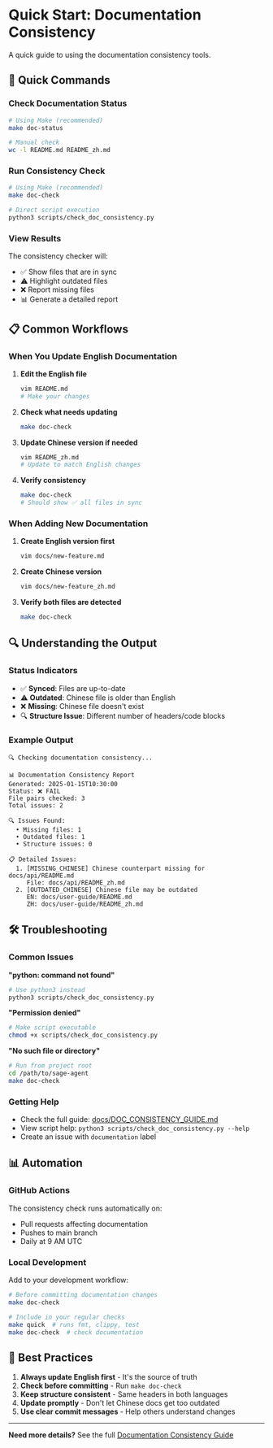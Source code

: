 # Quick Start: Documentation Consistency

A quick guide to using the documentation consistency tools.

## 🚀 Quick Commands

### Check Documentation Status
```bash
# Using Make (recommended)
make doc-status

# Manual check
wc -l README.md README_zh.md
```

### Run Consistency Check
```bash
# Using Make (recommended)
make doc-check

# Direct script execution
python3 scripts/check_doc_consistency.py
```

### View Results
The consistency checker will:
- ✅ Show files that are in sync
- ⚠️ Highlight outdated files
- ❌ Report missing files
- 📊 Generate a detailed report

## 📋 Common Workflows

### When You Update English Documentation

1. **Edit the English file**
   ```bash
   vim README.md
   # Make your changes
   ```

2. **Check what needs updating**
   ```bash
   make doc-check
   ```

3. **Update Chinese version if needed**
   ```bash
   vim README_zh.md
   # Update to match English changes
   ```

4. **Verify consistency**
   ```bash
   make doc-check
   # Should show ✅ all files in sync
   ```

### When Adding New Documentation

1. **Create English version first**
   ```bash
   vim docs/new-feature.md
   ```

2. **Create Chinese version**
   ```bash
   vim docs/new-feature_zh.md
   ```

3. **Verify both files are detected**
   ```bash
   make doc-check
   ```

## 🔍 Understanding the Output

### Status Indicators
- ✅ **Synced**: Files are up-to-date
- ⚠️ **Outdated**: Chinese file is older than English
- ❌ **Missing**: Chinese file doesn't exist
- 🔍 **Structure Issue**: Different number of headers/code blocks

### Example Output
```
🔍 Checking documentation consistency...

📊 Documentation Consistency Report
Generated: 2025-01-15T10:30:00
Status: ❌ FAIL
File pairs checked: 3
Total issues: 2

🔍 Issues Found:
  • Missing files: 1
  • Outdated files: 1
  • Structure issues: 0

📋 Detailed Issues:
  1. [MISSING_CHINESE] Chinese counterpart missing for docs/api/README.md
     File: docs/api/README_zh.md
  2. [OUTDATED_CHINESE] Chinese file may be outdated
     EN: docs/user-guide/README.md
     ZH: docs/user-guide/README_zh.md
```

## 🛠️ Troubleshooting

### Common Issues

**"python: command not found"**
```bash
# Use python3 instead
python3 scripts/check_doc_consistency.py
```

**"Permission denied"**
```bash
# Make script executable
chmod +x scripts/check_doc_consistency.py
```

**"No such file or directory"**
```bash
# Run from project root
cd /path/to/sage-agent
make doc-check
```

### Getting Help
- Check the full guide: [docs/DOC_CONSISTENCY_GUIDE.md](DOC_CONSISTENCY_GUIDE.md)
- View script help: `python3 scripts/check_doc_consistency.py --help`
- Create an issue with `documentation` label

## 📊 Automation

### GitHub Actions
The consistency check runs automatically on:
- Pull requests affecting documentation
- Pushes to main branch
- Daily at 9 AM UTC

### Local Development
Add to your development workflow:
```bash
# Before committing documentation changes
make doc-check

# Include in your regular checks
make quick  # runs fmt, clippy, test
make doc-check  # check documentation
```

## 🎯 Best Practices

1. **Always update English first** - It's the source of truth
2. **Check before committing** - Run `make doc-check`
3. **Keep structure consistent** - Same headers in both languages
4. **Update promptly** - Don't let Chinese docs get too outdated
5. **Use clear commit messages** - Help others understand changes

---

**Need more details?** See the full [Documentation Consistency Guide](DOC_CONSISTENCY_GUIDE.md)
